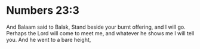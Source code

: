 # Numbers 23:3

And Balaam said to Balak, Stand beside your burnt offering, and I will go. Perhaps the Lord will come to meet me, and whatever he shows me I will tell you. And he went to a bare height,
